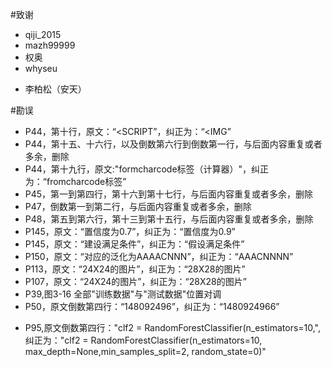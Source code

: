 #致谢 
+ qiji_2015 
+ mazh99999
+ 权奥
+ whyseu
* 李柏松（安天）


#勘误

+ P44，第十行，原文：“<SCRIPT”，纠正为：“<IMG”
+ P44，第十五、十六行，以及倒数第六行到倒数第一行，与后面内容重复或者多余，删除
+ P44，第十九行，原文:"formcharcode标签（计算器）"，纠正为：“fromcharcode标签”
+ P45，第一到第四行，第十六到第十七行，与后面内容重复或者多余，删除
+ P47，倒数第一到第二行，与后面内容重复或者多余，删除
+ P48，第五到第六行，第十三到第十五行，与后面内容重复或者多余，删除
+ P145，原文：“置信度为0.7”，纠正为：“置信度为0.9”
+ P145，原文：“建设满足条件”，纠正为：“假设满足条件”
+ P150，原文：“对应的泛化为AAAACNNN”，纠正为：“AAACNNNN”
+ P113，原文：“24X24的图片”，纠正为：“28X28的图片”
+ P107，原文：“24X24的图片”，纠正为：“28X28的图片”
+ P39,图3-16 全部"训练数据"与"测试数据"位置对调
+ P50，原文倒数第四行：“148092496”，纠正为：“1480924966”
* P95,原文倒数第四行："clf2 = RandomForestClassifier(n_estimators=10,",纠正为："clf2 = RandomForestClassifier(n_estimators=10, max_depth=None,min_samples_split=2, random_state=0)"
